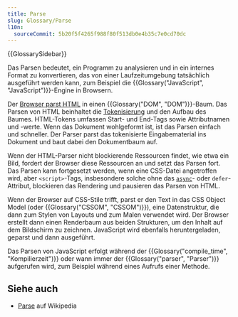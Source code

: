 ```yaml
---
title: Parse
slug: Glossary/Parse
l10n:
  sourceCommit: 5b20f5f4265f988f80f513db0e4b35c7e0cd70dc
---
```


{{GlossarySidebar}}

Das Parsen bedeutet, ein Programm zu analysieren und in ein internes Format zu konvertieren, das von einer Laufzeitumgebung tatsächlich ausgeführt werden kann, zum Beispiel die {{Glossary("JavaScript", "JavaScript")}}-Engine in Browsern.

Der [Browser parst HTML](/de/docs/Learn_web_development/Core/Structuring_content) in einen {{Glossary("DOM", "DOM")}}-Baum. Das Parsen von HTML beinhaltet die [Tokenisierung](/de/docs/Web/API/DOMTokenList) und den Aufbau des Baumes. HTML-Tokens umfassen Start- und End-Tags sowie Attributnamen und -werte. Wenn das Dokument wohlgeformt ist, ist das Parsen einfach und schneller. Der Parser parst das tokenisierte Eingabematerial ins Dokument und baut dabei den Dokumentbaum auf.

Wenn der HTML-Parser nicht blockierende Ressourcen findet, wie etwa ein Bild, fordert der Browser diese Ressourcen an und setzt das Parsen fort. Das Parsen kann fortgesetzt werden, wenn eine CSS-Datei angetroffen wird, aber `<script>`-Tags, insbesondere solche ohne das [`async`](/de/docs/Web/JavaScript/Reference/Statements/async_function)- oder `defer`-Attribut, blockieren das Rendering und pausieren das Parsen von HTML.

Wenn der Browser auf CSS-Stile trifft, parst er den Text in das CSS Object Model (oder {{Glossary("CSSOM", "CSSOM")}}), eine Datenstruktur, die dann zum Stylen von Layouts und zum Malen verwendet wird. Der Browser erstellt dann einen Renderbaum aus beiden Strukturen, um den Inhalt auf dem Bildschirm zu zeichnen. JavaScript wird ebenfalls heruntergeladen, geparst und dann ausgeführt.

Das Parsen von JavaScript erfolgt während der {{Glossary("compile_time", "Kompilierzeit")}} oder wann immer der {{Glossary("parser", "Parser")}} aufgerufen wird, zum Beispiel während eines Aufrufs einer Methode.

## Siehe auch

- [Parse](https://en.wikipedia.org/wiki/Parsing) auf Wikipedia

